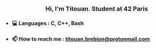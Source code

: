<h3 align="center">Hi, I'm Titouan. Student at 42 Paris</h3>


* #### 💻 Languages : C, C++, Bash

* #### 📫 How to reach me : **titouan.brebion@protonmail.com**
